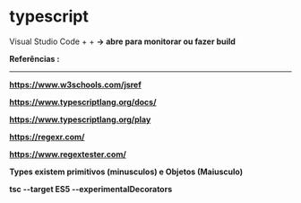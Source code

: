 # typescript

Visual Studio Code
<CTRL> + <SHIFT> + <b>
-> abre para monitorar ou fazer build


Referências :

-------------------------------------

https://www.w3schools.com/jsref

https://www.typescriptlang.org/docs/

https://www.typescriptlang.org/play

https://regexr.com/

https://www.regextester.com/

Types existem primitivos (minusculos) e
Objetos (Maiusculo)

tsc --target ES5 --experimentalDecorators <arquivo>

